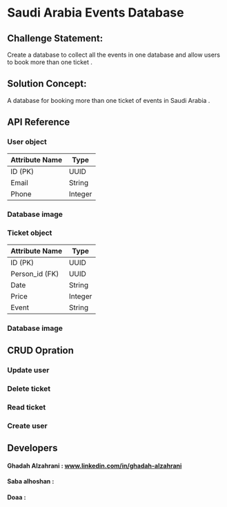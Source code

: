 

# Saudi Arabia Events Database




## Challenge Statement:
Create a database to collect all the events in one database and allow users to book more than one ticket .

## Solution Concept:
A database for booking more than one ticket of events in Saudi Arabia .


## API Reference 

### User object 


| Attribute Name  | Type |
| ------------- | ------------- |
|  ID (PK) | UUID   |
| Email | String  |
| Phone | Integer  |



### Database image



### Ticket object 


| Attribute Name  | Type |
| ------------- | ------------- |
|  ID (PK) | UUID   |
| Person_id (FK) | UUID  |
| Date | String  |
| Price | Integer  |
| Event | String  |


### Database image


## CRUD Opration 


### Update user


### Delete ticket


### Read ticket


### Create user








## Developers

#### Ghadah Alzahrani : www.linkedin.com/in/ghadah-alzahrani
#### Saba alhoshan : 
#### Doaa :


